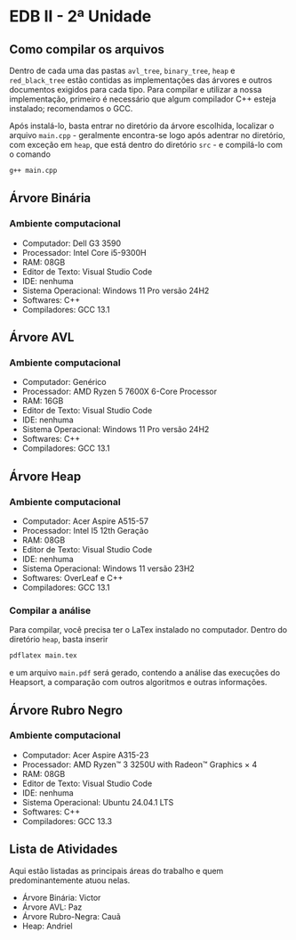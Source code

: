 # EDB II - 2ª Unidade

## Como compilar os arquivos

Dentro de cada uma das pastas `avl_tree`, `binary_tree`, `heap` e `red_black_tree` estão contidas as implementações das árvores e outros documentos exigidos para cada tipo. Para compilar e utilizar a nossa implementação, primeiro é necessário que algum compilador C++ esteja instalado; recomendamos o GCC.

Após instalá-lo, basta entrar no diretório da árvore escolhida, localizar o arquivo `main.cpp` - geralmente encontra-se logo após adentrar no diretório, com exceção em `heap`, que está dentro do diretório `src` - e compilá-lo com o comando

```bash
g++ main.cpp
```

## Árvore Binária

### Ambiente computacional

- Computador: Dell G3 3590 
- Processador: Intel Core i5-9300H
- RAM: 08GB
- Editor de Texto: Visual Studio Code
- IDE: nenhuma
- Sistema Operacional: Windows 11 Pro versão 24H2
- Softwares: C++
- Compiladores: GCC 13.1

## Árvore AVL

### Ambiente computacional

- Computador: Genérico 
- Processador: AMD Ryzen 5 7600X 6-Core Processor 
- RAM: 16GB
- Editor de Texto: Visual Studio Code
- IDE: nenhuma
- Sistema Operacional: Windows 11 Pro versão 24H2
- Softwares: C++
- Compiladores: GCC 13.1

## Árvore Heap

### Ambiente computacional

- Computador: Acer Aspire A515-57
- Processador: Intel I5 12th Geração
- RAM: 08GB
- Editor de Texto: Visual Studio Code
- IDE: nenhuma
- Sistema Operacional: Windows 11 versão 23H2
- Softwares: OverLeaf e C++
- Compiladores: GCC 13.1

### Compilar a análise

Para compilar, você precisa ter o LaTex instalado no computador. 
Dentro do diretório `heap`, basta inserir

```bash
pdflatex main.tex
```

e um arquivo `main.pdf` será gerado, contendo a análise das execuções do Heapsort, a comparação com outros algoritmos e outras informações.

## Árvore Rubro Negro

### Ambiente computacional

- Computador: Acer Aspire A315-23
- Processador: AMD Ryzen™ 3 3250U with Radeon™ Graphics × 4
- RAM: 08GB
- Editor de Texto: Visual Studio Code
- IDE: nenhuma
- Sistema Operacional: Ubuntu 24.04.1 LTS
- Softwares: C++
- Compiladores: GCC 13.3

## Lista de Atividades

Aqui estão listadas as principais áreas do trabalho e quem predominantemente atuou nelas.

- Árvore Binária: Victor
- Árvore AVL: Paz
- Árvore Rubro-Negra: Cauã
- Heap: Andriel